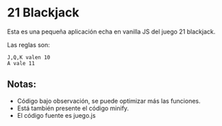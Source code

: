 # 21 Blackjack

Esta es una pequeña aplicación echa en vanilla JS del juego 21 blackjack.

Las reglas son:

```
J,Q,K valen 10
A vale 11
```

## Notas:

- Código bajo observación, se puede optimizar más las funciones.
- Está también presente el código minify.
- El código fuente es juego.js
